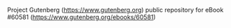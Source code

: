 Project Gutenberg (https://www.gutenberg.org) public repository for
eBook #60581 (https://www.gutenberg.org/ebooks/60581)
